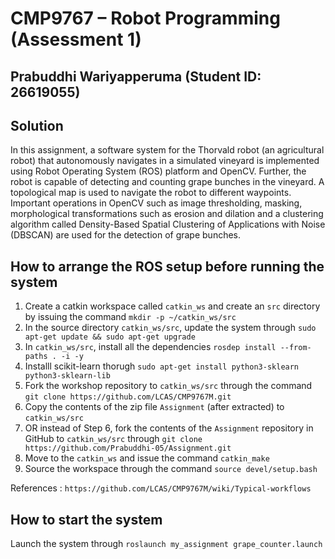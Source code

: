 # CMP9767 – Robot Programming (Assessment 1)
## Prabuddhi Wariyapperuma (Student ID: 26619055)

## Solution
In this assignment, a software system for the Thorvald robot (an agricultural robot) that autonomously navigates in a simulated vineyard is implemented using Robot Operating System (ROS) platform and OpenCV. Further, the robot is capable of detecting and counting grape bunches in the vineyard. A topological map is used to navigate the robot to different waypoints. Important operations in OpenCV such as image thresholding, masking, morphological transformations such as erosion and dilation and a clustering algorithm called Density-Based Spatial Clustering of Applications with Noise (DBSCAN) are used for the detection of grape bunches.     

## How to arrange the ROS setup before running the system
1. Create a catkin workspace called `catkin_ws` and create an `src` directory by issuing the command `mkdir -p ~/catkin_ws/src`
2. In the source directory `catkin_ws/src`, update the system through `sudo apt-get update && sudo apt-get upgrade`
3. In `catkin_ws/src`, install all the dependencies `rosdep install --from-paths . -i -y`
4. Installl scikit-learn thorugh `sudo apt-get install python3-sklearn python3-sklearn-lib`
5. Fork the workshop repository to `catkin_ws/src` through the command `git clone https://github.com/LCAS/CMP9767M.git`
6. Copy the contents of the zip file `Assignment` (after extracted) to `catkin_ws/src`
7. OR instead of Step 6, fork the contents of the `Assignment` repository in GitHub to `catkin_ws/src` through `git clone https://github.com/Prabuddhi-05/Assignment.git`
9. Move to the `catkin_ws` and issue the command `catkin_make` 
10. Source the workspace through the command `source devel/setup.bash`

References : `https://github.com/LCAS/CMP9767M/wiki/Typical-workflows`

## How to start the system
Launch the system through `roslaunch my_assignment grape_counter.launch`
